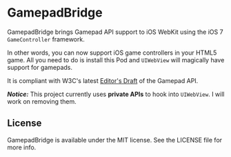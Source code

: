 # GamepadBridge

GamepadBridge brings Gamepad API support to iOS WebKit using the iOS 7 `GameController` framework.

In other words, you can now support iOS game controllers in your HTML5 game. All you need to do is install this Pod and `UIWebView` will magically have support for gamepads.

It is compliant with W3C's latest [Editor's Draft](https://dvcs.w3.org/hg/gamepad/raw-file/default/gamepad.html) of the Gamepad API. 

***Notice:*** This project currently uses **private APIs** to hook into `UIWebView`. I will work on removing them.

## License

GamepadBridge is available under the MIT license. See the LICENSE file for more info.
